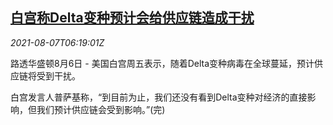 <!--1628317864000-->
[白宫称Delta变种预计会给供应链造成干扰](https://cn.reuters.com/article/us-delta-supply-chain-0807-idCNKBS2F805U)
------

<div><i>2021-08-07T06:19:01Z</i></div><p>路透华盛顿8月6日 - 美国白宫周五表示，随着Delta变种病毒在全球蔓延，预计供应链将受到干扰。</p><p>白宫发言人普萨基称，“到目前为止，我们还没有看到Delta变种对经济的直接影响，但我们预计供应链会受到影响。”(完)</p>
